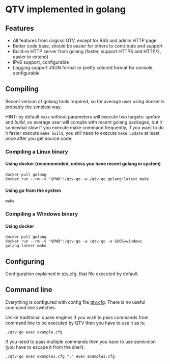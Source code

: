 # QTV implemented in golang

## Features

* All features from original QTV, except for RSS and admin HTTP page
* Better code base, should be easier for others to contribute and support
* Build-in HTTP server from golang (faster, support HTTPS and HTTP/2, easier to extend)
* IPv6 support, configurable
* Logging support JSON format or pretty colored format for console, configurable

## Compiling
Recent version of golang tools required, so for average user
using docker is probably the simplest way.

HINT: by default `make` without parameters will execute
two targets: *update* and *build*, so average user will compile with recent golang packages,
but it somewhat slow if you execute make command frequently,
if you want to do it faster execute `make build`, you still need to execute `make update` at least once after you get source code.

### Compiling a Linux binary

#### Using docker (recommended, unless you have recent golang in system)
```
docker pull golang
docker run --rm -v "$PWD":/qtv-go -w /qtv-go golang:latest make
```

#### Using go from the system
```
make
```

### Compiling a Windows binary

#### Using docker
```
docker pull golang
docker run --rm -v "$PWD":/qtv-go -w /qtv-go -e GOOS=windows golang:latest make
```

## Configuring
Configuration explained in [qtv.cfg](qtv/qtv.cfg), that file executed by default.

## Command line
Everything is configured with config file [qtv.cfg](qtv/qtv.cfg).
There is no useful command line switches.

Unlike traditional quake engines if you wish to pass commands
from command line to be executed by QTV then you have to use it as is:
```
./qtv-go exec example.cfg
```
If you need to pass multiple commands then you have to use semicolon (you have to escape it from the shell):
```
./qtv-go exec example1.cfg ";" exec example2.cfg
```

